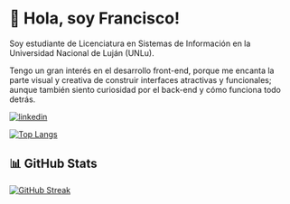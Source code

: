 # 👋 Hola, soy Francisco!

Soy estudiante de Licenciatura en Sistemas de Información en la Universidad Nacional de Luján (UNLu).

Tengo un gran interés en el desarrollo front-end, porque me encanta la parte visual y creativa de construir interfaces atractivas y funcionales; aunque también siento curiosidad por el back-end y cómo funciona todo detrás.

[![linkedin](https://img.shields.io/badge/linkedin-0A66C2?style=for-the-badge&logo=linkedin&logoColor=white)](https://www.linkedin.com/in/franciscojarusz/)

[![Top Langs](https://github-readme-stats.vercel.app/api/top-langs/?username=franciscojarusz)](https://github.com/anuraghazra/github-readme-stats)


## 📊 GitHub Stats

[![GitHub Streak](https://streak-stats.demolab.com?user=FranciscoJarusz&theme=dark&locale=es)](https://git.io/streak-stats)
